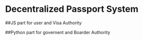 # Decentralized Passport System

##JS part for user and Visa Authority

##Python part for governent and Boarder Authority